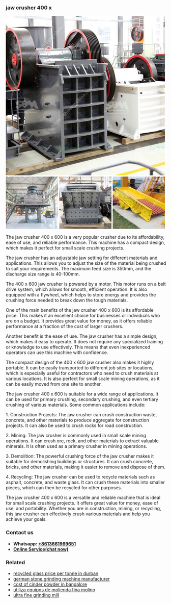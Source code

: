 <h3>jaw crusher 400 x</h3><img src='1708586970.jpg' alt=''><p>The jaw crusher 400 x 600 is a very popular crusher due to its affordability, ease of use, and reliable performance. This machine has a compact design, which makes it perfect for small scale crushing projects.</p><p>The jaw crusher has an adjustable jaw setting for different materials and applications. This allows you to adjust the size of the material being crushed to suit your requirements. The maximum feed size is 350mm, and the discharge size range is 40-100mm.</p><p>The 400 x 600 jaw crusher is powered by a motor. This motor runs on a belt drive system, which allows for smooth, efficient operation. It is also equipped with a flywheel, which helps to store energy and provides the crushing force needed to break down the tough materials.</p><p>One of the main benefits of the jaw crusher 400 x 600 is its affordable price. This makes it an excellent choice for businesses or individuals who are on a budget. It provides great value for money, as it offers reliable performance at a fraction of the cost of larger crushers.</p><p>Another benefit is the ease of use. The jaw crusher has a simple design, which makes it easy to operate. It does not require any specialized training or knowledge to use effectively. This means that even inexperienced operators can use this machine with confidence.</p><p>The compact design of the 400 x 600 jaw crusher also makes it highly portable. It can be easily transported to different job sites or locations, which is especially useful for contractors who need to crush materials at various locations. It is also perfect for small scale mining operations, as it can be easily moved from one site to another.</p><p>The jaw crusher 400 x 600 is suitable for a wide range of applications. It can be used for primary crushing, secondary crushing, and even tertiary crushing of various materials. Some common applications include:</p><p>1. Construction Projects: The jaw crusher can crush construction waste, concrete, and other materials to produce aggregate for construction projects. It can also be used to crush rocks for road construction.</p><p>2. Mining: The jaw crusher is commonly used in small scale mining operations. It can crush ore, rock, and other materials to extract valuable minerals. It is often used as a primary crusher in mining operations.</p><p>3. Demolition: The powerful crushing force of the jaw crusher makes it suitable for demolishing buildings or structures. It can crush concrete, bricks, and other materials, making it easier to remove and dispose of them.</p><p>4. Recycling: The jaw crusher can be used to recycle materials such as asphalt, concrete, and waste glass. It can crush these materials into smaller pieces, which can then be recycled for other purposes.</p><p>The jaw crusher 400 x 600 is a versatile and reliable machine that is ideal for small scale crushing projects. It offers great value for money, ease of use, and portability. Whether you are in construction, mining, or recycling, this jaw crusher can effectively crush various materials and help you achieve your goals.</p><h3>Contact us</h3><ul><li><strong>Whatsapp:&nbsp;<a href="https://wa.me/8613661969651">+8613661969651</a></strong></li><li><a href="https://swt.shibang-china.com/?git&amp;zhl&amp;jaw crusher 400 x"><strong>Online Service(chat now)</strong></a></li></ul><h3>Related</h3><ul><li><a href='recycled glass price per tonne in durban.md'>recycled glass price per tonne in durban</a></li><li><a href='german stone grinding machine manufacturer.md'>german stone grinding machine manufacturer</a></li><li><a href='cost of cinder powder in bangalore.md'>cost of cinder powder in bangalore</a></li><li><a href='utiliza equipos de molienda fina molino.md'>utiliza equipos de molienda fina molino</a></li><li><a href='ultra fine grinding mill.md'>ultra fine grinding mill</a></li></ul>